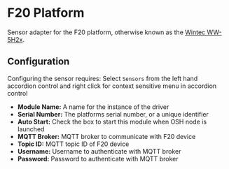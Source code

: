 # F20 Platform

Sensor adapter for the F20 platform, otherwise known as the [Wintec WW-5H2x](https://www.win-tec.com.tw/portfolio-item/ww-5h2x/).

## Configuration

Configuring the sensor requires:
Select ```Sensors``` from the left hand accordion control and right click for context sensitive menu in accordion control
- **Module Name:** A name for the instance of the driver
- **Serial Number:** The platforms serial number, or a unique identifier
- **Auto Start:** Check the box to start this module when OSH node is launched
- **MQTT Broker:** MQTT broker to communicate with F20 device
- **Topic ID:** MQTT topic ID of F20 device
- **Username:** Username to authenticate with MQTT broker
- **Password:** Password to authenticate with MQTT broker